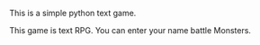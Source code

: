 This is a simple python text game.

This game is text RPG.
You can enter your name battle Monsters.
